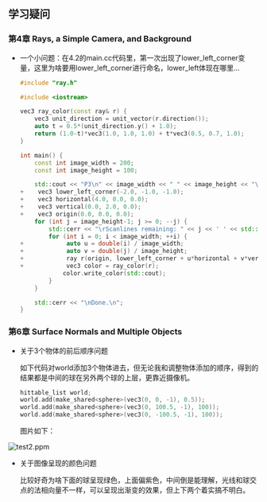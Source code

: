 ## 学习疑问

### 第4章 Rays, a Simple Camera, and Background

- 一个小问题：在4.2的main.cc代码里，第一次出现了lower_left_corner变量，这里为啥要用lower_left_corner进行命名，lower_left体现在哪里...

  ```c++
  #include "ray.h"
  
  #include <iostream>
  
  vec3 ray_color(const ray& r) {
      vec3 unit_direction = unit_vector(r.direction());
      auto t = 0.5*(unit_direction.y() + 1.0);
      return (1.0-t)*vec3(1.0, 1.0, 1.0) + t*vec3(0.5, 0.7, 1.0);
  }
  
  int main() {
      const int image_width = 200;
      const int image_height = 100;
  
      std::cout << "P3\n" << image_width << " " << image_height << "\n255\n";
  +    vec3 lower_left_corner(-2.0, -1.0, -1.0);
  +    vec3 horizontal(4.0, 0.0, 0.0);
  +    vec3 vertical(0.0, 2.0, 0.0);
  +    vec3 origin(0.0, 0.0, 0.0);
      for (int j = image_height-1; j >= 0; --j) {
          std::cerr << "\rScanlines remaining: " << j << ' ' << std::flush;
          for (int i = 0; i < image_width; ++i) {
  +            auto u = double(i) / image_width;
  +            auto v = double(j) / image_height;
  +            ray r(origin, lower_left_corner + u*horizontal + v*vertical);
  +            vec3 color = ray_color(r);
              color.write_color(std::cout);
          }
      }
  
      std::cerr << "\nDone.\n";
  }
  ```

### 第6章 Surface Normals and Multiple Objects

- 关于3个物体的前后顺序问题

  如下代码对world添加3个物体进去，但无论我和调整物体添加的顺序，得到的结果都是中间的球在另外两个球的上层，更靠近摄像机。

  ```c++
  hittable_list world;
  world.add(make_shared<sphere>(vec3(0, 0, -1), 0.5));
  world.add(make_shared<sphere>(vec3(0, 100.5, -1), 100));
  world.add(make_shared<sphere>(vec3(0, -100.5, -1), 100));
  ```

   	图片如下：

![test2.ppm](https://i.loli.net/2021/11/15/3WXmnl1hkISUtvo.png)

- 关于图像呈现的颜色问题

  比较好奇为啥下面的球呈现绿色，上面偏紫色，中间倒是能理解，光线和球交点的法相向量不一样，可以呈现出渐变的效果，但上下两个着实搞不明白。

